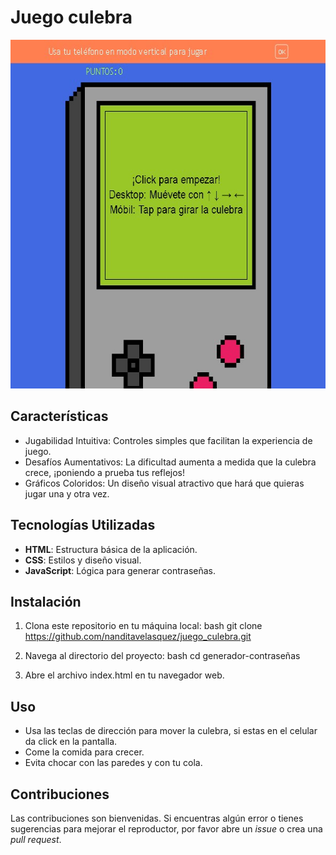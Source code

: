 # Juego culebra

<div align="center">
   <img src="img/juego_culebra.jpg" width="597" height="558">
</div>

## Características

- Jugabilidad Intuitiva: Controles simples que facilitan la experiencia de juego.
- Desafíos Aumentativos: La dificultad aumenta a medida que la culebra crece, ¡poniendo a prueba tus reflejos!
- Gráficos Coloridos: Un diseño visual atractivo que hará que quieras jugar una y otra vez.

## Tecnologías Utilizadas

- **HTML**: Estructura básica de la aplicación.
- **CSS**: Estilos y diseño visual.
- **JavaScript**: Lógica para generar contraseñas.

## Instalación

1. Clona este repositorio en tu máquina local:
bash
   git clone https://github.com/nanditavelasquez/juego_culebra.git
   
2. Navega al directorio del proyecto:
bash
   cd generador-contraseñas

3. Abre el archivo index.html en tu navegador web.

## Uso

- Usa las teclas de dirección para mover la culebra, si estas en el celular da click en la pantalla.
- Come la comida para crecer.
- Evita chocar con las paredes y con tu cola.

## Contribuciones

Las contribuciones son bienvenidas. Si encuentras algún error o tienes sugerencias para mejorar el reproductor, por favor abre un *issue* o crea una *pull request*.


